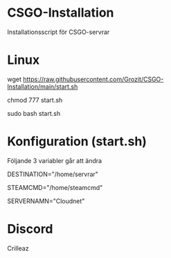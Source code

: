 # CSGO-Installation
Installationsscript för CSGO-servrar

# Linux
wget https://raw.githubusercontent.com/Grozit/CSGO-Installation/main/start.sh

chmod 777 start.sh

sudo bash start.sh

# Konfiguration (start.sh)

Följande 3 variabler går att ändra

DESTINATION="/home/servrar"

STEAMCMD="/home/steamcmd"

SERVERNAMN="Cloudnet"

# Discord
Crilleaz
